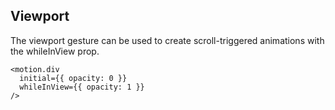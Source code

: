 ## Viewport
The viewport gesture can be used to create scroll-triggered animations with the whileInView prop.

```
<motion.div
  initial={{ opacity: 0 }}
  whileInView={{ opacity: 1 }}
/>
```